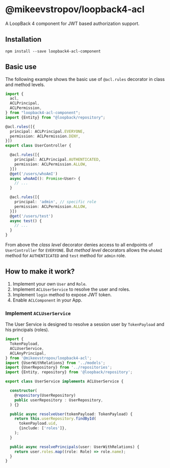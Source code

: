 # @mikeevstropov/loopback4-acl

A LoopBack 4 component for JWT based authorization support.

## Installation

```shell
npm install --save loopback4-acl-component
```

## Basic use

The following example shows the basic use of `@acl.rules` decorator in class and method levels.

```ts
import {
  acl,
  ACLPrincipal,
  ACLPermission,
} from "loopback4-acl-component";
import {Entity} from "@loopback/repository";

@acl.rules([{
  principal: ACLPrincipal.EVERYONE,
  permission: ACLPermission.DENY,
}])
export class UserController {

  @acl.rules([{
    principal: ACLPrincipal.AUTHENTICATED,
    permission: ACLPermission.ALLOW,
  }])
  @get('/users/whoAmI')
  async whoAmI(): Promise<User> {
    // ...
  }

  @acl.rules([{
    principal: 'admin', // specific role
    permission: ACLPermission.ALLOW,
  }])
  @get('/users/test')
  async test() {
    // ...
  }
}
```

From above the *class level* decorator denies access to all endpoints of
`UserController` for `EVERYONE`. But *method level* decorators allows the `whoAmI` method
for `AUTHENTICATED` and `test` method for
`admin` role.

## How to make it work?

1. Implement your own `User` and `Role`.
2. Implement `ACLUserService` to resolve the user and roles.
3. Implement `login` method to expose JWT token.
4. Enable `ACLComponent` in your App.

### Implement `ACLUserService`

The User Service is designed to resolve a session user by `TokenPayload` and his
principals (roles).

```ts
import {
  TokenPayload,
  ACLUserService,
  ACLAnyPrincipal,
} from '@mikeevstropov/loopback4-acl';
import {UserWithRelations} from '../models';
import {UserRepository} from '../repositories';
import {Entity, repository} from '@loopback/repository';

export class UserService implements ACLUserService {

  constructor(
    @repository(UserRepository)
    public userRepository : UserRepository,
  ) {}

  public async resolveUser(tokenPayload: TokenPayload) {
    return this.userRepository.findById(
      tokenPayload.uid,
      {include: ['roles']},
    );
  }

  public async resolvePrincipals(user: UserWithRelations) {
    return user.roles.map((role: Role) => role.name);
  }
}
```
